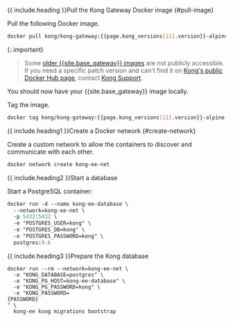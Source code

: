 <!-- These steps are used to install Kong Gateway on Docker and
are used in the install section of the enterprise deployment docs
and in the vitals on influxdb docs. -->

{{ include.heading }}Pull the Kong Gateway Docker image {#pull-image}

Pull the following Docker image.

```bash
docker pull kong/kong-gateway:{{page.kong_versions[11].version}}-alpine
```
{:.important}
> Some [older {{site.base_gateway}} images](https://support.konghq.com/support/s/article/Downloading-older-Kong-versions)
are not publicly accessible. If you need a specific patch version and can't
find it on [Kong's public Docker Hub page](https://hub.docker.com/_/kong), contact
[Kong Support](https://support.konghq.com/).

You should now have your {{site.base_gateway}} image locally.

Tag the image. 

```bash
docker tag kong/kong-gateway:{{page.kong_versions[11].version}}-alpine kong-ee
```
{{ include.heading1 }}Create a Docker network {#create-network}

Create a custom network to allow the containers to discover and communicate with each other.

```bash
docker network create kong-ee-net
```

{{ include.heading2 }}Start a database

Start a PostgreSQL container:

```p
docker run -d --name kong-ee-database \
  --network=kong-ee-net \
  -p 5432:5432 \
  -e "POSTGRES_USER=kong" \
  -e "POSTGRES_DB=kong" \
  -e "POSTGRES_PASSWORD=kong" \
  postgres:9.6
```

{{ include.heading3 }}Prepare the Kong database

<pre><code>docker run --rm --network=kong-ee-net \
  -e "KONG_DATABASE=postgres" \
  -e "KONG_PG_HOST=kong-ee-database" \
  -e "KONG_PG_PASSWORD=kong" \
  -e "KONG_PASSWORD=<div contenteditable="true">{PASSWORD}</div>" \
  kong-ee kong migrations bootstrap</code></pre>
